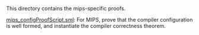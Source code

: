 This directory contains the mips-specific proofs.

[mips_configProofScript.sml](mips_configProofScript.sml):
For MIPS, prove that the compiler configuration is well formed, and
instantiate the compiler correctness theorem.
